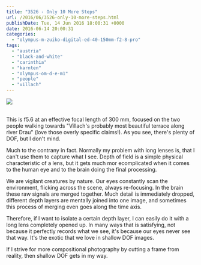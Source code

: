 ```yaml
---
title: "3526 - Only 10 More Steps"
url: /2016/06/3526-only-10-more-steps.html
publishDate: Tue, 14 Jun 2016 18:00:31 +0000
date: 2016-06-14 20:00:31
categories: 
  - "olympus-m-zuiko-digital-ed-40-150mm-f2-8-pro"
tags: 
  - "austria"
  - "black-and-white"
  - "carinthia"
  - "karnten"
  - "olympus-om-d-e-m1"
  - "people"
  - "villach"
---
```

<div class="container">
<div class="center"><a target="_blank" href="https://d25zfm9zpd7gm5.cloudfront.net/1200x1200/2016/20160320_141715_lr.jpg"><img class="webfeedsFeaturedVisual" src="https://d25zfm9zpd7gm5.cloudfront.net/0600x0600/2016/20160320_141715_lr.jpg" /></a></div>
</div>
<br />

This is f5.6 at an effective focal length of 300&nbsp;mm, focused on the two people walking towards "Villach's probably most beautiful terrace along river Drau" (love those overly specific claims!). As you see, there's plenty of DOF, but I don't mind. 

Much to the contrany in fact. Normally my problem with long lenses is, that I can't use them to capture what I see. Depth of field is a simple physical characteristic of a lens, but it gets much mor ecomplicated when it comes to the human eye and to the brain doing the final processing.

We are vigilant creatures by nature. Our eyes constantly scan the environment, flicking across the scene, always re-focusing. In the brain these raw signals are merged together. Much detail is immediately dropped, different depth layers are mentally joined into one image, and sometimes this process of merging even goes along the time axis. 

Therefore, if I want to isolate a certain depth layer, I can easily do it with a long lens completely opened up. In many ways that is satisfying, not because it perfectly records what we see, it's because our eyes never see that way. It's the exotic that we love in shallow DOF images.

If I strive for more compositional photography by cutting a frame from reality, then shallow DOF gets in my way. 
